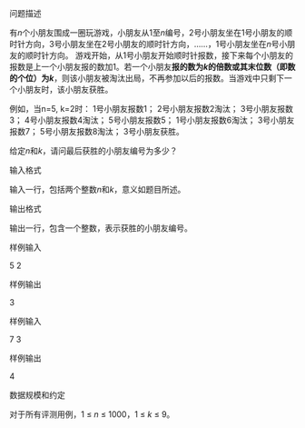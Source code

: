 问题描述

有*n*个小朋友围成一圈玩游戏，小朋友从1至*n*编号，2号小朋友坐在1号小朋友的顺时针方向，3号小朋友坐在2号小朋友的顺时针方向，……，1号小朋友坐在*n*号小朋友的顺时针方向。
游戏开始，从1号小朋友开始顺时针报数，接下来每个小朋友的报数是上一个小朋友报的数加1。若一个小朋友**报的数为*k*的倍数或其末位数（即数的个位）为*k***，则该小朋友被淘汰出局，不再参加以后的报数。当游戏中只剩下一个小朋友时，该小朋友获胜。

<!--more-->
例如，当n=5, k=2时：
1号小朋友报数1；
2号小朋友报数2淘汰；
3号小朋友报数3；
4号小朋友报数4淘汰；
5号小朋友报数5；
1号小朋友报数6淘汰；
3号小朋友报数7；
5号小朋友报数8淘汰；
3号小朋友获胜。

给定*n*和*k*，请问最后获胜的小朋友编号为多少？

输入格式

输入一行，包括两个整数*n*和*k*，意义如题目所述。

输出格式

输出一行，包含一个整数，表示获胜的小朋友编号。

样例输入

5 2

样例输出

3

样例输入

7 3

样例输出

4

数据规模和约定

对于所有评测用例，1 ≤ *n* ≤ 1000，1 ≤ *k* ≤ 9。